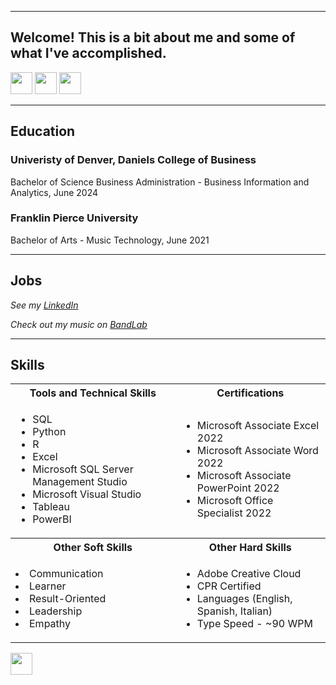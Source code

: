 <a name="top"></a>
<hr>

## Welcome! This is a bit about me and some of what I've accomplished.
[<img src="https://user-images.githubusercontent.com/91146906/162140860-bfb69654-5603-49bd-a7a1-a836ab1c772c.svg" height="35"/>](#education)
[<img src="https://user-images.githubusercontent.com/91146906/162140921-207cd392-cfe5-40e6-a84e-0a16e19e405a.svg" height="35"/>](#profExp)
[<img src="https://user-images.githubusercontent.com/91146906/162140965-cf707805-9abd-43f7-8314-4f96794c44dc.svg" height="35"/>](#skills)

<a name="education"></a>
<hr>

## Education
### Univeristy of Denver, Daniels College of Business
Bachelor of Science Business Administration - Business Information and Analytics, June 2024

### Franklin Pierce University
Bachelor of Arts - Music Technology, June 2021

<a name="profExp"></a>
<hr>

## Jobs
<i>See my [LinkedIn](www.linkedin.com/in/alexmoirano)</i>

<i>Check out my music on [BandLab](https://www.bandlab.com/anthembandlab)</i>

<a name="skills"></a>
<hr>

## Skills

<table>
  <tr>
    <th>Tools and Technical Skills</th>
    <th>Certifications</th>
  </tr>
  <tr>
    <td>
     <ul>
        <li>SQL</li>
        <li>Python</li>
        <li>R</li>
        <li>Excel</li>
        <li>Microsoft SQL Server Management Studio</li>
        <li>Microsoft Visual Studio</li>
        <li>Tableau</li>
       <li>PowerBI</li>
      </ul>
    </td>
    <td>
     <ul>
        <li>Microsoft Associate Excel 2022</a></li>
        <li>Microsoft Associate Word 2022</a></li>
        <li>Microsoft Associate PowerPoint 2022</a></li>
       <li>Microsoft Office Specialist 2022</a></li>
      </ul>
    </td>
  </tr>
  <tr>
    <th>Other Soft Skills</th>
    <th>Other Hard Skills</th>
 </tr>
 <tr>
   <td>
        <li>Communication</li>
        <li>Learner</li>
        <li>Result-Oriented</li>
        <li>Leadership</li>
        <li>Empathy</li>
   </td>
   <td>
     <ul>
        <li>Adobe Creative Cloud</li>
        <li>CPR Certified</li>
       <li>Languages (English, Spanish, Italian)</li>
       <li>Type Speed - ~90 WPM</li>
     </ul>
   </td>
 </tr>
</table>

[<img src="https://user-images.githubusercontent.com/91146906/152072378-b0168a2d-e85c-47c6-a272-fcfb3f6a44ae.svg" height="35"/>](#top)
